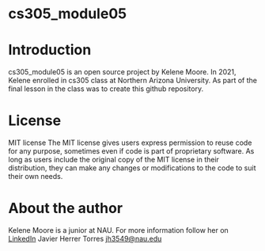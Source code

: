 # cs305_module05

# Introduction
cs305_module05 is an open source project by Kelene Moore.
In 2021, Kelene enrolled in cs305 class at Northern Arizona University.
As part of the final lesson in the class was to create this github repository.

# License
MIT license
The MIT license gives users express permission to reuse code for any purpose, sometimes even if code is part of proprietary software. As long as users include the original copy of the MIT license in their distribution, they can make any changes or modifications to the code to suit their own needs.

# About the author
Kelene Moore is a junior at NAU.
For more information follow her on <a href="https://www.linkedin.com/in/kelene-moore/">LinkedIn</a>
Javier Herrer Torres <jh3549@nau.edu>
